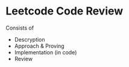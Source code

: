 # Leetcode Code Review

Consists of

- Descryption
- Approach & Proving
- Implementation (in code)
- Review
